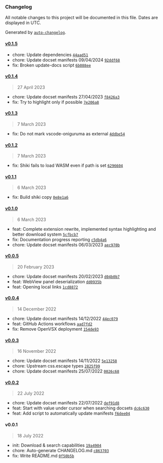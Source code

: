 ### Changelog

All notable changes to this project will be documented in this file. Dates are displayed in UTC.

Generated by [`auto-changelog`](https://github.com/CookPete/auto-changelog).

#### [v0.1.5](https://github.com/mihnea-s/devdocs-adapter/compare/v0.1.4...v0.1.5)

- chore: Update dependencies [`44aad51`](https://github.com/mihnea-s/devdocs-adapter/commit/44aad51bd633fb4a825a3e919ddf64d13d36f62b)
- chore: Update docset manifests 09/04/2024 [`92ddf68`](https://github.com/mihnea-s/devdocs-adapter/commit/92ddf682c3b947af9af64cdd7764aef65cd3e306)
- fix: Broken update-docs script [`6b088ee`](https://github.com/mihnea-s/devdocs-adapter/commit/6b088ee1f3211b7def6ddfbd7ae6c7fbfde00c2b)

#### [v0.1.4](https://github.com/mihnea-s/devdocs-adapter/compare/v0.1.3...v0.1.4)

> 27 April 2023

- chore: Update docset manifests 27/04/2023 [`f8426a3`](https://github.com/mihnea-s/devdocs-adapter/commit/f8426a3a766ee4a5665f9ff8454805792482478c)
- fix: Try to highlight only if possible [`7e206a8`](https://github.com/mihnea-s/devdocs-adapter/commit/7e206a8b9257bd7c459aa5fa2844fc66b524cd3e)

#### [v0.1.3](https://github.com/mihnea-s/devdocs-adapter/compare/v0.1.2...v0.1.3)

> 7 March 2023

- fix: Do not mark vscode-oniguruma as external [`4ddbe54`](https://github.com/mihnea-s/devdocs-adapter/commit/4ddbe547f3567385b8fc67366f10c2912ef160db)

#### [v0.1.2](https://github.com/mihnea-s/devdocs-adapter/compare/v0.1.1...v0.1.2)

> 7 March 2023

- fix: Shiki fails to load WASM even if path is set [`6296604`](https://github.com/mihnea-s/devdocs-adapter/commit/6296604d83c43975ddf9ad7f6677346af10859de)

#### [v0.1.1](https://github.com/mihnea-s/devdocs-adapter/compare/v0.1.0...v0.1.1)

> 6 March 2023

- fix: Build shiki copy [`0e8e1a6`](https://github.com/mihnea-s/devdocs-adapter/commit/0e8e1a6465641abc4a8febaa1aebdfcd4d1d7841)

#### [v0.1.0](https://github.com/mihnea-s/devdocs-adapter/compare/v0.0.5...v0.1.0)

> 6 March 2023

- feat: Complete extension rewrite, implemented syntax highlighting and better download system [`5cfbcb7`](https://github.com/mihnea-s/devdocs-adapter/commit/5cfbcb7468838fcf8c617c6b4ae4de8fa439101c)
- fix: Documentation progress reporting [`c5db4a6`](https://github.com/mihnea-s/devdocs-adapter/commit/c5db4a6dfe30160e0485dc7468f7d1d4e12d067c)
- chore: Update docset manifests 06/03/2023 [`aec970b`](https://github.com/mihnea-s/devdocs-adapter/commit/aec970b75b9a38f789d70a05735b91d405ea1c0f)

#### [v0.0.5](https://github.com/mihnea-s/devdocs-adapter/compare/v0.0.4...v0.0.5)

> 20 February 2023

- chore: Update docset manifests 20/02/2023 [`d04b0b7`](https://github.com/mihnea-s/devdocs-adapter/commit/d04b0b742433e8183774162709223303fb5e5c96)
- feat: WebView panel deserialization [`dd0935b`](https://github.com/mihnea-s/devdocs-adapter/commit/dd0935b0f8f8be7a8745d804aea2010ec7b8a0d4)
- feat: Opening local links [`1cd8872`](https://github.com/mihnea-s/devdocs-adapter/commit/1cd887242f5b2e1d9de7047c808b1e5665bc1929)

#### [v0.0.4](https://github.com/mihnea-s/devdocs-adapter/compare/v0.0.3...v0.0.4)

> 14 December 2022

- chore: Update docset manifests 14/12/2022 [`44ec079`](https://github.com/mihnea-s/devdocs-adapter/commit/44ec0795c696bf432f5628a86b05b438f443f17f)
- feat: GitHub Actions workflows [`aad7fd2`](https://github.com/mihnea-s/devdocs-adapter/commit/aad7fd24e616869099414fdb0dc101f635af15da)
- fix: Remove OpenVSX deployment [`154de93`](https://github.com/mihnea-s/devdocs-adapter/commit/154de93b8631cb94a5e636307873e3b697e67724)

#### [v0.0.3](https://github.com/mihnea-s/devdocs-adapter/compare/v0.0.2...v0.0.3)

> 16 November 2022

- chore: Update docset manifests 14/11/2022 [`5e13258`](https://github.com/mihnea-s/devdocs-adapter/commit/5e13258f64d934cb98b390ac8690f47059b8d8e3)
- chore: Upstream css.escape types [`2825f99`](https://github.com/mihnea-s/devdocs-adapter/commit/2825f992545aca252814767c480d540bebb22060)
- chore: Update docset manifests 25/07/2022 [`0026c68`](https://github.com/mihnea-s/devdocs-adapter/commit/0026c68573ff3d0374469eac1bb3daa91d90fd8f)

#### [v0.0.2](https://github.com/mihnea-s/devdocs-adapter/compare/v0.0.1...v0.0.2)

> 22 July 2022

- chore: Update docset manifests 22/07/2022 [`def91d8`](https://github.com/mihnea-s/devdocs-adapter/commit/def91d8ddbc663cfd7040967ea95169611cf713f)
- feat: Start with value under cursor when searching docsets [`dc6c630`](https://github.com/mihnea-s/devdocs-adapter/commit/dc6c630876b29a0fc325a748d5b0512a8a7f180a)
- feat: Add script to automatically update manifests [`f6dee04`](https://github.com/mihnea-s/devdocs-adapter/commit/f6dee04f8e2b34332c87deb7cee2a3585d1b4942)

#### v0.0.1

> 18 July 2022

- init: Download & search capabilities [`19a4904`](https://github.com/mihnea-s/devdocs-adapter/commit/19a4904e8507332fd53e916ea5af85b3f6c88d4a)
- chore: Auto-generate CHANGELOG.md [`c863703`](https://github.com/mihnea-s/devdocs-adapter/commit/c863703e555b8033db718c7e32b5f6f97f311eb5)
- fix: Write README.md [`0f50b5b`](https://github.com/mihnea-s/devdocs-adapter/commit/0f50b5b31699bbd5dbfa5949e74a978608ee0752)
